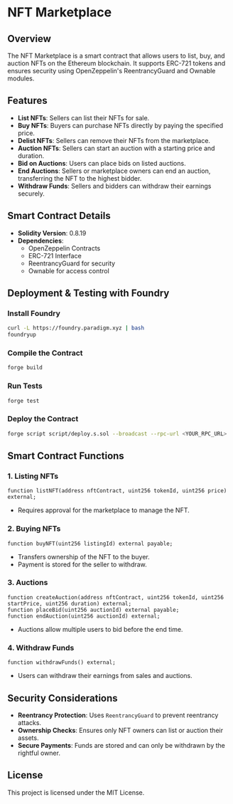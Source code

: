 # NFT Marketplace

## Overview
The NFT Marketplace is a smart contract that allows users to list, buy, and auction NFTs on the Ethereum blockchain. It supports ERC-721 tokens and ensures security using OpenZeppelin's ReentrancyGuard and Ownable modules.

## Features
- **List NFTs**: Sellers can list their NFTs for sale.
- **Buy NFTs**: Buyers can purchase NFTs directly by paying the specified price.
- **Delist NFTs**: Sellers can remove their NFTs from the marketplace.
- **Auction NFTs**: Sellers can start an auction with a starting price and duration.
- **Bid on Auctions**: Users can place bids on listed auctions.
- **End Auctions**: Sellers or marketplace owners can end an auction, transferring the NFT to the highest bidder.
- **Withdraw Funds**: Sellers and bidders can withdraw their earnings securely.

## Smart Contract Details
- **Solidity Version**: 0.8.19
- **Dependencies**:
  - OpenZeppelin Contracts
  - ERC-721 Interface
  - ReentrancyGuard for security
  - Ownable for access control

## Deployment & Testing with Foundry

### Install Foundry
```sh
curl -L https://foundry.paradigm.xyz | bash
foundryup
```

### Compile the Contract
```sh
forge build
```

### Run Tests
```sh
forge test
```

### Deploy the Contract
```sh
forge script script/deploy.s.sol --broadcast --rpc-url <YOUR_RPC_URL>
```

## Smart Contract Functions
### 1. Listing NFTs
```solidity
function listNFT(address nftContract, uint256 tokenId, uint256 price) external;
```
- Requires approval for the marketplace to manage the NFT.

### 2. Buying NFTs
```solidity
function buyNFT(uint256 listingId) external payable;
```
- Transfers ownership of the NFT to the buyer.
- Payment is stored for the seller to withdraw.

### 3. Auctions
```solidity
function createAuction(address nftContract, uint256 tokenId, uint256 startPrice, uint256 duration) external;
function placeBid(uint256 auctionId) external payable;
function endAuction(uint256 auctionId) external;
```
- Auctions allow multiple users to bid before the end time.

### 4. Withdraw Funds
```solidity
function withdrawFunds() external;
```
- Users can withdraw their earnings from sales and auctions.

## Security Considerations
- **Reentrancy Protection**: Uses `ReentrancyGuard` to prevent reentrancy attacks.
- **Ownership Checks**: Ensures only NFT owners can list or auction their assets.
- **Secure Payments**: Funds are stored and can only be withdrawn by the rightful owner.

## License
This project is licensed under the MIT License.

